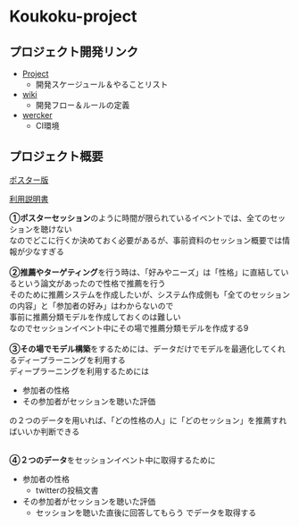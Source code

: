# Koukoku-project

## プロジェクト開発リンク
- [Project](https://github.com/Tsuyoposon/Koukoku-project/projects)
    - 開発スケージュール＆やることリスト
- [wiki](https://github.com/Tsuyoposon/Koukoku-project/wiki)
    - 開発フロー＆ルールの定義
- [wercker](https://app.wercker.com/Tsuyoposon/Koukoku-project/runs)
    - CI環境

## プロジェクト概要

[ポスター版](https://imgur.com/a/RPND3dP)

[利用説明書](https://speakerdeck.com/tsuyoposon/li-yong-shuo-ming-shu)

**①ポスターセッション**のように時間が限られているイベントでは、全てのセッションを聴けない  
なのでどこに行くか決めておく必要があるが、事前資料のセッション概要では情報が少なすぎる
<br>
<br>
**②推薦やターゲティング**を行う時は、「好みやニーズ」は「性格」に直結しているという論文があったので性格で推薦を行う  
そのために推薦システムを作成したいが、システム作成側も「全てのセッションの内容」と「参加者の好み」はわからないので  
事前に推薦分類モデルを作成しておくのは難しい  
なのでセッションイベント中にその場で推薦分類モデルを作成する9
<br>
<br>
**③その場でモデル構築**をするためには、データだけでモデルを最適化してくれるディープラーニングを利用する  
ディープラーニングを利用するためには
- 参加者の性格
- その参加者がセッションを聴いた評価

の２つのデータを用いれば、「どの性格の人」に「どのセッション」を推薦すればいいか判断できる
<br>
<br>

**④２つのデータ**をセッションイベント中に取得するために  
- 参加者の性格
    - twitterの投稿文書
- その参加者がセッションを聴いた評価
    - セッションを聴いた直後に回答してもらう
でデータを取得する


